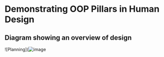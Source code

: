 # Demonstrating OOP Pillars in Human Design
 
## Diagram showing an overview of design
![Planning](![image](https://user-images.githubusercontent.com/97620055/183029584-b7cc7a3a-c54a-4a2a-9421-f79008422f70.png)
